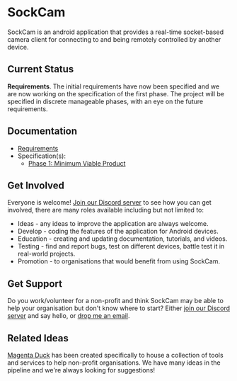 SockCam
=======

SockCam is an android application that provides a real-time socket-based camera client for connecting to and being remotely controlled by another device.

## Current Status

**Requirements**.  The initial requirements have now been specified and we are now working on the specification of the first phase.  The project will be specified in discrete manageable phases, with an eye on the future requirements.

## Documentation

* [Requirements](doc/requirements.md)
* Specification(s):
  * [Phase 1: Minimum Viable Product](doc/specification-001-mvp.md)

## Get Involved

Everyone is welcome!  [Join our Discord server](https://discord.gg/JEsXfZPQUS) to see how you can get involved, there are many roles available including but not limited to:

* Ideas - any ideas to improve the application are always welcome.
* Develop - coding the features of the application for Android devices.
* Education - creating and updating documentation, tutorials, and videos.
* Testing - find and report bugs, test on different devices, battle test it in real-world projects.
* Promotion - to organisations that would benefit from using SockCam.

## Get Support

Do you work/volunteer for a non-profit and think SockCam may be able to help your organisation but don't know where to start?  Either [join our Discord server](https://discord.gg/JEsXfZPQUS) and say hello, or [drop me an email](mailto:andy@freeborough.com).

## Related Ideas

[Magenta Duck](https://github.com/Magenta-Duck) has been created specifically to house a collection of tools and services to help non-profit organisations.  We have many ideas in the pipeline and we're always looking for suggestions!